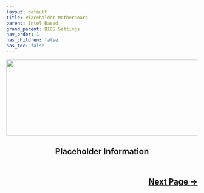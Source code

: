 ```yaml
---
layout: default
title: Placeholder Motherboard
parent: Intel Based
grand_parent: BIOS Settings
nav_order: 1
has_children: false
has_toc: false
---
```


<style>
  .next-button-container {
      text-align: right;
    }

  .next-button {
      top: 0px;
      bottom: 0px;
      left: 0px;
      right: 0px;
  }
</style>

<p align="center">
  <img width="650" height="200" src="../../../../assets/Header-Placeholder.png">
</p>

<h2 align="center">Placeholder Information</h2>

<h2 align="center">
  <br>
  <div class="next-button-container">
  <a class="next-button" href="../../../../supportcharts/01-Introduction/index/">Next Page &rarr;</a>
  </div>
  <br>
</h2>

